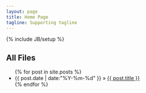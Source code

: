 ```yaml
---
layout: page
title: Home Page
tagline: Supporting tagline
---
```

{% include JB/setup %}
    
## All Files
<ul class="posts">
  {% for post in site.posts %}
    <li><span>{{ post.date | date:"%Y-%m-%d" }}</span> &raquo; <a href="{{ BASE_PATH }}{{ post.url }}">{{ post.title }}</a></li>
  {% endfor %}
</ul>


